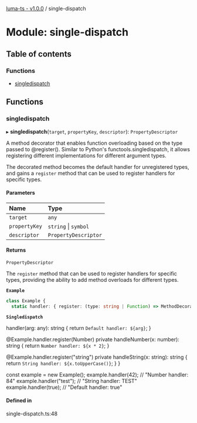 [luma-ts - v1.0.0](../README.md) / single-dispatch

# Module: single-dispatch

## Table of contents

### Functions

- [singledispatch](single_dispatch.md#singledispatch)

## Functions

### singledispatch

▸ **singledispatch**(`target`, `propertyKey`, `descriptor`): `PropertyDescriptor`

A method decorator that enables function overloading based on the type passed to @register().
Similar to Python's functools.singledispatch, it allows registering different implementations
for different argument types.

The decorated method becomes the default handler for unregistered types, and gains a `register`
method that can be used to register handlers for specific types.

#### Parameters

| Name | Type |
| :------ | :------ |
| `target` | `any` |
| `propertyKey` | `string` \| `symbol` |
| `descriptor` | `PropertyDescriptor` |

#### Returns

`PropertyDescriptor`

The `register` method that can be used to register handlers for specific types, providing the ability to
add method overloads for different types.

**`Example`**

```ts
class Example {
  static handler: { register: (type: string | Function) => MethodDecorator };
```

**`Singledispatch`**

handler(arg: any): string {
    return `Default handler: ${arg}`;
  }

  @Example.handler.register(Number)
  private handleNumber(x: number): string {
    return `Number handler: ${x * 2}`;
  }

  @Example.handler.register("string")
  private handleString(x: string): string {
    return `String handler: ${x.toUpperCase()}`;
  }
}

const example = new Example();
example.handler(42);      // "Number handler: 84"
example.handler("test"); // "String handler: TEST"
example.handler(true);   // "Default handler: true"

#### Defined in

single-dispatch.ts:48
